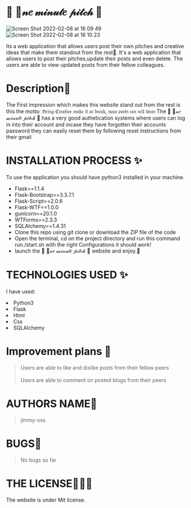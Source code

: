# 🎀 🍪𝓃𝑒 𝓂𝒾𝓃𝓊𝓉𝑒 𝓅𝒾𝓉𝒸𝒽 🎀

![Screen Shot 2022-02-08 at 16 09 49](https://user-images.githubusercontent.com/62022158/153027601-2f17cc05-cd5e-45d9-98a5-8752197300e2.png)
![Screen Shot 2022-02-08 at 16 10 23](https://user-images.githubusercontent.com/62022158/153027740-53995b9a-d232-4989-b31e-77a9a7f64bda.png)

Its a web application that allows users post their own pitches and creative ideas that make them standout from the rest🤗. It's a web application that allows users to post their pitches,update their posts and even delete. The users are able to view updated posts from their fellow colleagues.

# Description🌸

The First impression which makes this website stand out from the rest is this the motto: 𝔅𝔢𝔦𝔫𝔤 ℭ𝔯𝔢𝔞𝔱𝔦𝔳𝔢 𝔪𝔞𝔨𝔢 𝔦𝔱 𝔬𝔯 𝔟𝔯𝔢𝔞𝔨, 𝔶𝔬𝔲𝔯 𝔭𝔬𝔰𝔱𝔰 𝔠𝔞𝔫 𝔰𝔢𝔩𝔩 𝔦𝔡𝔢𝔞𝔰
The 🎀 🍪𝓃𝑒 𝓂𝒾𝓃𝓊𝓉𝑒 𝓅𝒾𝓉𝒸𝒽 🎀 has a very good authetication systems where users can log in into their account and incase they have forgotten their accounts password they can easily reset them by following reset instructions from their gmail

# INSTALLATION PROCESS ✨

To use the application you should have python3 installed in your machine.

<ul>
<li>Flask==1.1.4</li>
<li> Flask-Bootstrap==3.3.7.1</li>
<li> Flask-Script==2.0.6</li>
<li> Flask-WTF==1.0.0</li>
<li> gunicorn==20.1.0</li>
<li>WTForms==2.3.3</li>
<li>SQLAlchemy==1.4.31</li>
<li>Clone this repo using git clone or download the ZIP file of the code</li>
<li>Open the terminal, cd on the project directory and run this command run./start.sh with the right Configurations it should work!</li>
<li>launch the 🎀 🍪𝓃𝑒 𝓂𝒾𝓃𝓊𝓉𝑒 𝓅𝒾𝓉𝒸𝒽 🎀 website and enjoy.🤗</li>
</ul>

# TECHNOLOGIES USED ✨

I have used:

   <li>Python3</li>
   <li>Flask</li>
   <li>Html</li>
   <li>Css</li>
  <li>SQLAlchemy</li>

# Improvement plans 💞️

> Users are able to like and dislike posts from their fellow peers
> <br><br>
> Users are able to comment on posted blogs from their peers

# AUTHORS NAME🦁

> jimmy-oss

# BUGS💢

> No bugs so far

# THE LICENSE👨🏾‍⚖️

The website is under Mit license.
